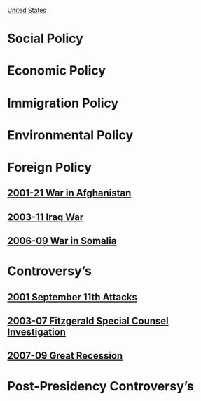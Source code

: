 [United States](../United%20States)
# Social Policy

# Economic Policy

# Immigration Policy

# Environmental Policy

# Foreign Policy
## [2001-21 War in Afghanistan](../../Afghanistan/2002-04%20Islamic%20Republic%20of%20Afghanistan/2001-21%20War%20in%20Afghanistan)
## [2003-11 Iraq War](../../Iraq/1968-2003%20Ba'athist%20Iraqi%20Republic/2003-11%20Iraq%20War)
## [2006-09 War in Somalia](../../Somalia/2006-09%20War%20in%20Somalia)
# Controversy’s
## [2001 September 11th Attacks](../../../Conspiracy%20Theories/2001%20September%2011th%20Attacks)
## [2003-07 Fitzgerald Special Counsel Investigation](2003-07%20Fitzgerald%20Special%20Counsel%20Investigation)
## [2007-09 Great Recession](../../Worldwide/2007-09%20Great%20Recession)
# Post-Presidency Controversy’s
